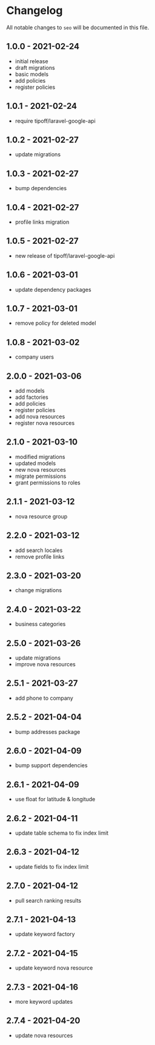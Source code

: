 # Changelog

All notable changes to `seo` will be documented in this file.

## 1.0.0 - 2021-02-24

- initial release
- draft migrations
- basic models
- add policies
- register policies

## 1.0.1 - 2021-02-24

- require tipoff/laravel-google-api

## 1.0.2 - 2021-02-27

- update migrations

## 1.0.3 - 2021-02-27

- bump dependencies

## 1.0.4 - 2021-02-27

- profile links migration

## 1.0.5 - 2021-02-27

- new release of tipoff/laravel-google-api

## 1.0.6 - 2021-03-01

- update dependency packages

## 1.0.7 - 2021-03-01

- remove policy for deleted model

## 1.0.8 - 2021-03-02

- company users

## 2.0.0 - 2021-03-06

- add models
- add factories
- add policies
- register policies
- add nova resources
- register nova resources

## 2.1.0 - 2021-03-10

- modified migrations
- updated models
- new nova resources
- migrate permissions
- grant permissions to roles

## 2.1.1 - 2021-03-12

- nova resource group

## 2.2.0 - 2021-03-12

- add search locales
- remove profile links

## 2.3.0 - 2021-03-20

- change migrations

## 2.4.0 - 2021-03-22

- business categories

## 2.5.0 - 2021-03-26

- update migrations
- improve nova resources

## 2.5.1 - 2021-03-27

- add phone to company

## 2.5.2 - 2021-04-04

- bump addresses package

## 2.6.0 - 2021-04-09

- bump support dependencies

## 2.6.1 - 2021-04-09

- use float for latitude & longitude

## 2.6.2 - 2021-04-11

- update table schema to fix index limit

## 2.6.3 - 2021-04-12

- update fields to fix index limit

## 2.7.0 - 2021-04-12

- pull search ranking results

## 2.7.1 - 2021-04-13

- update keyword factory

## 2.7.2 - 2021-04-15

- update keyword nova resource

## 2.7.3 - 2021-04-16

- more keyword updates

## 2.7.4 - 2021-04-20

- update nova resources

